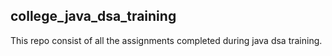 ## college_java_dsa_training
This repo consist of all the assignments completed during java dsa training.
